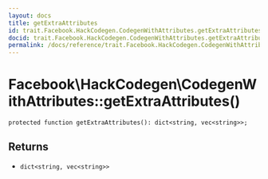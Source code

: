 ```yaml
---
layout: docs
title: getExtraAttributes
id: trait.Facebook.HackCodegen.CodegenWithAttributes.getExtraAttributes
docid: trait.Facebook.HackCodegen.CodegenWithAttributes.getExtraAttributes
permalink: /docs/reference/trait.Facebook.HackCodegen.CodegenWithAttributes.getExtraAttributes.md
---
```

# Facebook\\HackCodegen\\CodegenWithAttributes::getExtraAttributes()




``` Hack
protected function getExtraAttributes(): dict<string, vec<string>>;
```




## Returns




+ ` dict<string, vec<string>> `